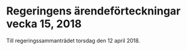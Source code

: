 # Regeringens ärendeförteckningar vecka 15, 2018

Till regeringssammanträdet torsdag den 12 april 2018.
